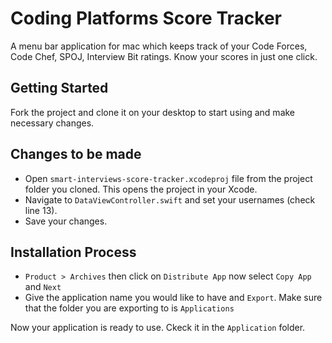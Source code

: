# Coding Platforms Score Tracker

A menu bar application for mac which keeps track of your Code Forces, Code Chef, SPOJ, Interview Bit ratings. Know your scores in just one click.


## Getting Started
Fork the project and clone it on your desktop to start using and make necessary changes.

## Changes to be made
* Open ```smart-interviews-score-tracker.xcodeproj``` file from the project folder you cloned. This opens the project in your Xcode.
* Navigate to ```DataViewController.swift``` and set your usernames (check line 13).
* Save your changes.

## Installation Process
* ```Product > Archives``` then click on ```Distribute App``` now select ```Copy App``` and ```Next```
* Give the application name you would like to have and ```Export```. Make sure that the folder you are exporting to is ```Applications```


Now your application is ready to use. Ckeck it in the ```Application``` folder. 
